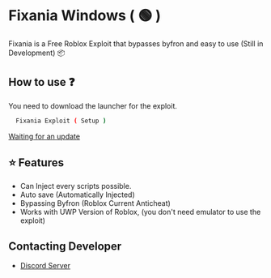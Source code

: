 # Fixania Windows ( 🟢 )

Fixania is a Free Roblox Exploit that bypasses byfron and easy to use (Still in Development) 📦

## How to use ❓

You need to download the launcher for the exploit.

```bash
  Fixania Exploit ( Setup )
```

[Waiting for an update](https://discord.gg/gjEWm4UEM5)

## ⭐️ Features

- Can Inject every scripts possible.
- Auto save (Automatically Injected)
- Bypassing Byfron (Roblox Current Anticheat)
- Works with UWP Version of Roblox, (you don't need emulator to use the exploit)

## Contacting Developer

- [Discord Server](https://discord.gg/gjEWm4UEM5)
